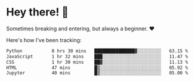 # Hey there! 👋
Sometimes breaking and entering, but always a beginner. ❤️

Here's how I've been tracking:
<!--START_SECTION:waka-->

```txt
Python           8 hrs 30 mins   ███████████████▓░░░░░░░░░   63.15 %
JavaScript       1 hr 32 mins    ███░░░░░░░░░░░░░░░░░░░░░░   11.47 %
CSS              1 hr 30 mins    ██▓░░░░░░░░░░░░░░░░░░░░░░   11.13 %
HTML             47 mins         █▒░░░░░░░░░░░░░░░░░░░░░░░   05.92 %
Jupyter          40 mins         █▒░░░░░░░░░░░░░░░░░░░░░░░   05.00 %
```

<!--END_SECTION:waka-->
